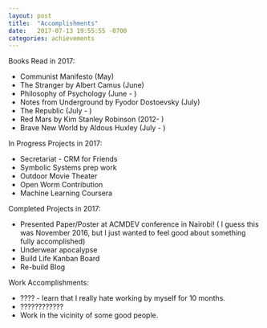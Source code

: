 ```yaml
---
layout: post
title:  "Accomplishments"
date:   2017-07-13 19:55:55 -0700
categories: achievements 
---
```



Books Read in 2017:
* Communist Manifesto (May)
* The Stranger by Albert Camus (June)
* Philosophy of Psychology (June - )
* Notes from Underground by Fyodor Dostoevsky (July)
* The Republic (July - )
* Red Mars by Kim Stanley Robinson (2012- )
* Brave New World by Aldous Huxley (July - )

In Progress Projects in 2017:
* Secretariat - CRM for Friends
* Symbolic Systems prep work
* Outdoor Movie Theater
* Open Worm Contribution
* Machine Learning Coursera

Completed Projects in 2017:
* Presented Paper/Poster at ACMDEV conference in Nairobi! ( I guess this was November 2016, but I just wanted to feel good about something fully accomplished)
* Underwear apocalypse
* Build Life Kanban Board
* Re-build Blog

Work Accomplishments:
* ???? - learn that I really hate working by myself for 10 months.
* ????????????
* Work in the vicinity of some good people.
